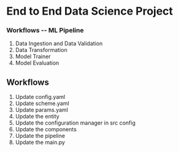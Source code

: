 # End to End Data Science Project 

### Workflows -- ML Pipeline

1. Data Ingestion and Data Validation
2. Data Transformation
3. Model Trainer
4. Model Evaluation

## Workflows

1. Update config.yaml
2. Update scheme.yaml
3. Update params.yaml
4. Update the entity
5. Update the configuration manager in src config
6. Update the components
7. Update the pipeline
8. Update the main.py